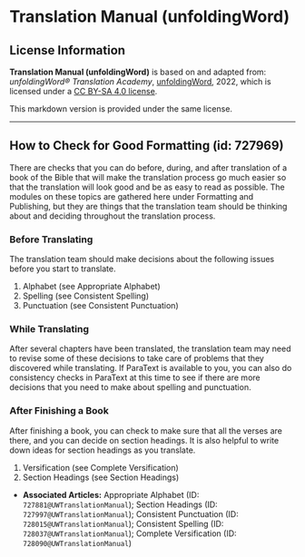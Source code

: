 # Translation Manual (unfoldingWord)

## License Information

**Translation Manual (unfoldingWord)** is based on and adapted from: _unfoldingWord® Translation Academy_, [unfoldingWord](https://unfoldingword.org/utw), 2022, which is licensed under a [CC BY-SA 4.0 license](https://creativecommons.org/licenses/by-sa/4.0/legalcode.en).

This markdown version is provided under the same license.



--------------------------------

## How to Check for Good Formatting (id: 727969)

There are checks that you can do before, during, and after translation of a book of the Bible that will make the translation process go much easier so that the translation will look good and be as easy to read as possible. The modules on these topics are gathered here under Formatting and Publishing, but they are things that the translation team should be thinking about and deciding throughout the translation process.

### Before Translating

The translation team should make decisions about the following issues before you start to translate.

1. Alphabet (see Appropriate Alphabet)
2. Spelling (see Consistent Spelling)
3. Punctuation (see Consistent Punctuation)

### While Translating

After several chapters have been translated, the translation team may need to revise some of these decisions to take care of problems that they discovered while translating. If ParaText is available to you, you can also do consistency checks in ParaText at this time to see if there are more decisions that you need to make about spelling and punctuation.

### After Finishing a Book

After finishing a book, you can check to make sure that all the verses are there, and you can decide on section headings. It is also helpful to write down ideas for section headings as you translate.

1. Versification (see Complete Versification)
2. Section Headings (see Section Headings)

* **Associated Articles:** Appropriate Alphabet (ID: `727881@UWTranslationManual`); Section Headings (ID: `727997@UWTranslationManual`); Consistent Punctuation (ID: `728015@UWTranslationManual`); Consistent Spelling (ID: `728037@UWTranslationManual`); Complete Versification (ID: `728090@UWTranslationManual`)

